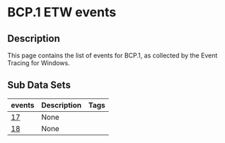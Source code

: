 # BCP.1 ETW events

## Description
This page contains the list of events for BCP.1, as collected by the Event Tracing for Windows.

## Sub Data Sets
|events|Description|Tags|
|---|---|---|
|[17](events/event-17.md)|None||
|[18](events/event-18.md)|None||
